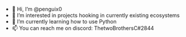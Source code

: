- 👋 Hi, I’m @penguix0
- 👀 I’m interested in projects hooking in currently existing ecosystems
- 🌱 I’m currently learning how to use Python
- 📫 You can reach me on discord: ThetwoBrothersC#2844

